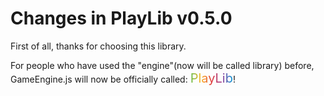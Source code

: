 # Changes in PlayLib v0.5.0

First of all, thanks for choosing this library.

For people who have used the "engine"(now will be called library) before, GameEngine.js will now be officially called: <span style="font-size: 20px; background-image: linear-gradient(to right, #61BB46, #FDB827, #E03A3E, #963D97, #009DDC);-webkit-background-clip: text; -webkit-text-fill-color: transparent">PlayLib</span>!


    